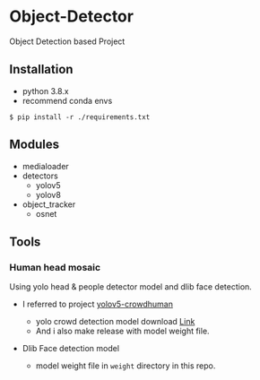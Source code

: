 # Object-Detector
Object Detection based Project


## Installation
- python 3.8.x
- recommend conda envs

```shell
$ pip install -r ./requirements.txt 
```

## Modules
- medialoader
- detectors
  - yolov5
  - yolov8
- object_tracker
  - osnet

## Tools
### Human head mosaic
Using yolo head & people detector model and dlib face detection.
- I referred to project [yolov5-crowdhuman](https://github.com/deepakcrk/yolov5-crowdhuman) 
  - yolo crowd detection model download [Link](https://drive.google.com/file/d/1gglIwqxaH2iTvy6lZlXuAcMpd_U0GCUb/view)
  - And i also make release with model weight file.

- Dlib Face detection model
  - model weight file in `weight` directory in this repo.

